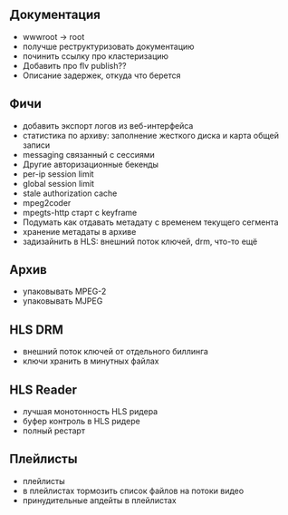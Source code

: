 Документация
------------

* wwwroot -> root
* получше реструктуризовать документацию
* починить ссылку про кластеризацию
* Добавить про flv publish??
* Описание задержек, откуда что берется

Фичи
----


* добавить экспорт логов из веб-интерфейса
* статистика по архиву: заполнение жесткого диска и карта общей записи
* messaging связанный с сессиями
* Другие авторизационные бекенды
* per-ip session limit
* global session limit
* stale authorization cache
* mpeg2coder
* mpegts-http старт с keyframe
* Подумать как отдавать метадату с временем текущего сегмента
* хранение метадаты в архиве
* задизайнить в HLS: внешний поток ключей, drm, что-то ещё

Архив
-----

* упаковывать MPEG-2
* упаковывать MJPEG

HLS DRM
-------

* внешний поток ключей от отдельного биллинга
* ключи хранить в минутных файлах

HLS Reader
---------
* лучшая монотонность HLS ридера
* буфер контроль в HLS ридере
* полный рестарт

Плейлисты
---------
* плейлисты
* в плейлистах тормозить список файлов на потоки видео
* принудительные апдейты в плейлистах

